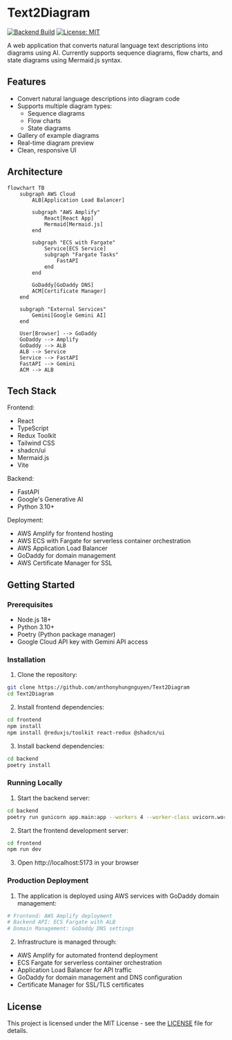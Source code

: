 # Text2Diagram

[![Backend Build](https://github.com/anthonyhungnguyen/Text2Diagram/actions/workflows/backend.yml/badge.svg)](https://github.com/anthonyhungnguyen/Text2Diagram/actions/workflows/backend.yml)
[![License: MIT](https://img.shields.io/badge/License-MIT-yellow.svg)](https://opensource.org/licenses/MIT)

A web application that converts natural language text descriptions into diagrams using AI. Currently supports sequence diagrams, flow charts, and state diagrams using Mermaid.js syntax.

## Features

- Convert natural language descriptions into diagram code
- Supports multiple diagram types:
  - Sequence diagrams
  - Flow charts 
  - State diagrams
- Gallery of example diagrams
- Real-time diagram preview
- Clean, responsive UI

## Architecture

```mermaid
flowchart TB
    subgraph AWS Cloud
        ALB[Application Load Balancer]
        
        subgraph "AWS Amplify"
            React[React App]
            Mermaid[Mermaid.js]
        end
        
        subgraph "ECS with Fargate"
            Service[ECS Service]
            subgraph "Fargate Tasks"
                FastAPI
            end
        end
        
        GoDaddy[GoDaddy DNS]
        ACM[Certificate Manager]
    end
    
    subgraph "External Services"
        Gemini[Google Gemini AI]
    end
    
    User[Browser] --> GoDaddy
    GoDaddy --> Amplify
    GoDaddy --> ALB
    ALB --> Service
    Service --> FastAPI
    FastAPI --> Gemini
    ACM --> ALB
```

## Tech Stack

Frontend:
- React
- TypeScript
- Redux Toolkit
- Tailwind CSS
- shadcn/ui
- Mermaid.js
- Vite

Backend:
- FastAPI
- Google's Generative AI
- Python 3.10+

Deployment:
- AWS Amplify for frontend hosting
- AWS ECS with Fargate for serverless container orchestration
- AWS Application Load Balancer
- GoDaddy for domain management
- AWS Certificate Manager for SSL

## Getting Started

### Prerequisites

- Node.js 18+
- Python 3.10+
- Poetry (Python package manager)
- Google Cloud API key with Gemini API access

### Installation

1. Clone the repository:
```bash
git clone https://github.com/anthonyhungnguyen/Text2Diagram
cd Text2Diagram
```

2. Install frontend dependencies:
```bash
cd frontend
npm install
npm install @reduxjs/toolkit react-redux @shadcn/ui
```

3. Install backend dependencies:
```bash
cd backend
poetry install
```

### Running Locally

1. Start the backend server:
```bash
cd backend
poetry run gunicorn app.main:app --workers 4 --worker-class uvicorn.workers.UvicornWorker --bind 0.0.0.0:8000
```

2. Start the frontend development server:
```bash
cd frontend
npm run dev
```

3. Open http://localhost:5173 in your browser

### Production Deployment

1. The application is deployed using AWS services with GoDaddy domain management:
```bash
# Frontend: AWS Amplify deployment
# Backend API: ECS Fargate with ALB
# Domain Management: GoDaddy DNS settings
```

2. Infrastructure is managed through:
- AWS Amplify for automated frontend deployment
- ECS Fargate for serverless container orchestration
- Application Load Balancer for API traffic
- GoDaddy for domain management and DNS configuration
- Certificate Manager for SSL/TLS certificates

## License

This project is licensed under the MIT License - see the [LICENSE](LICENSE) file for details.
